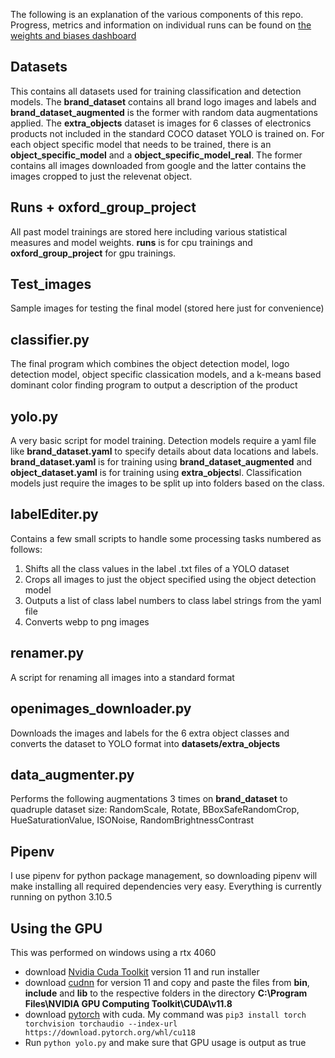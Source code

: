 The following is an explanation of the various components of this repo. Progress, metrics and information on individual runs can be found on [the weights and biases dashboard](https://wandb.ai/eansengchang/oxford_group_project)

## Datasets
This contains all datasets used for training classification and detection models. The **brand_dataset** contains all brand logo images and labels and **brand_dataset_augmented** is the former with random data augmentations applied. The **extra_objects** dataset is images for 6 classes of electronics products not included in the standard COCO dataset YOLO is trained on. For each object specific model that needs to be trained, there is an **object_specific_model** and a **object_specific_model_real**. The former contains all images downloaded from google and the latter contains the images cropped to just the relevenat object.

## Runs + oxford_group_project
All past model trainings are stored here including various statistical measures and model weights. **runs** is for cpu trainings and **oxford_group_project** for gpu trainings.

## Test_images
Sample images for testing the final model (stored here just for convenience)

## classifier.py
The final program which combines the object detection model, logo detection model, object specific classication models, and a k-means based dominant color finding program to output a description of the product

## yolo.py
A very basic script for model training. Detection models require a yaml file like **brand_dataset.yaml** to specify details about data locations and labels. **brand_dataset.yaml** is for training using **brand_dataset_augmented** and **object_dataset.yaml** is for training using **extra_objects**l. Classification models just require the images to be split up into folders based on the class.

## labelEditer.py
Contains a few small scripts to handle some processing tasks numbered as follows:
1. Shifts all the class values in the label .txt files of a YOLO dataset
2. Crops all images to just the object specified using the object detection model
3. Outputs a list of class label numbers to class label strings from the yaml file
4. Converts webp to png images

## renamer.py
A script for renaming all images into a standard format

## openimages_downloader.py
Downloads the images and labels for the 6 extra object classes and converts the dataset to YOLO format into **datasets/extra_objects**

## data_augmenter.py
Performs the following augmentations 3 times on **brand_dataset** to quadruple dataset size: RandomScale, Rotate, BBoxSafeRandomCrop, HueSaturationValue, ISONoise, RandomBrightnessContrast

## Pipenv
I use pipenv for python package management, so downloading pipenv will make installing all required dependencies very easy. Everything is currently running on python 3.10.5

## Using the GPU

This was performed on windows using a rtx 4060

- download [Nvidia Cuda Toolkit](https://developer.nvidia.com/cuda-11-8-0-download-archive?target_os=Windows&target_arch=x86_64&target_version=11&target_type=exe_network) version 11 and run installer
- download [cudnn](https://developer.nvidia.com/rdp/cudnn-archive) for version 11 and copy and paste the files from **bin**, **include** and **lib** to the respective folders in the directory **C:\Program Files\NVIDIA GPU Computing Toolkit\CUDA\v11.8**
- download [pytorch](https://pytorch.org/get-started/locally/) with cuda. My command was `pip3 install torch torchvision torchaudio --index-url https://download.pytorch.org/whl/cu118`
- Run `python yolo.py` and make sure that GPU usage is output as true